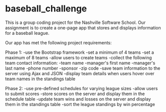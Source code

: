 baseball_challenge
==================

This is a group coding project for the Nashville Software School.  Our assignment is to create a one-page app that stores and displays information for a baseball league.

Our app has met the following project requirements:

Phase 1:
-use the Bootstrap framework
-set a minimum of 4 teams
-set a maximum of 8 teams
-allow users to create teams
-collect the following team contact information:
  -team name
  -manager's first name
  -manager's last name
  -phone number
  -sponsor
  -zip code
-save team information to the server using Ajax and JSON
-display team details when users hover over team names in the standings table

Phase 2:
-use pre-defined schedules for varying league sizes
-allow users to submit scores
-store scores on the server and display them in the schedule table
-update team wins and losses on the server and display them in the standings table
-sort the league standings by win percentage
